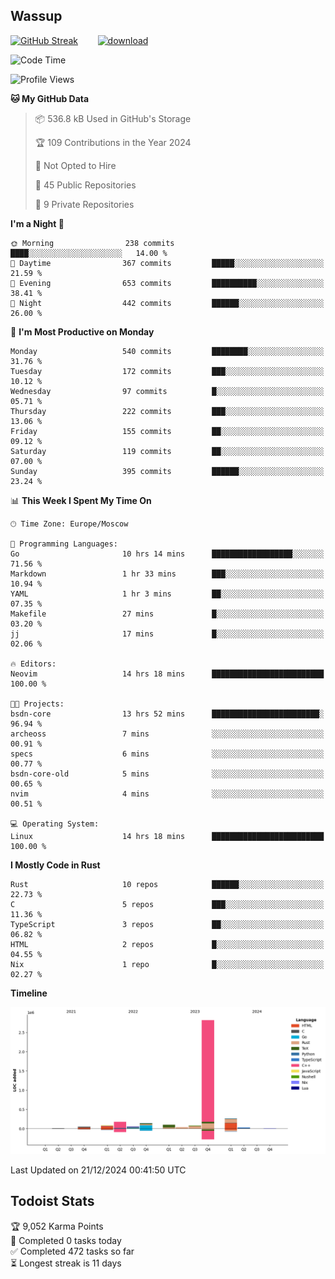 ## Wassup

<!--
-->

[![GitHub Streak](http://github-readme-streak-stats.herokuapp.com?user=archeoss&theme=shades-of-purple&hide_border=true&date_format=j%20M%5B%20Y%5D)](https://git.io/streak-stats)&nbsp;&nbsp;&nbsp;&nbsp;&nbsp;&nbsp;&nbsp;&nbsp;[![download](https://user-images.githubusercontent.com/68448737/147796309-d8b65b1d-4dde-40d9-b03a-2b42aaa6cd43.jpeg)
](http://bmstu.ru/)

<!--START_SECTION:waka-->
![Code Time](http://img.shields.io/badge/Code%20Time-3%2C566%20hrs%2056%20mins-blue)

![Profile Views](http://img.shields.io/badge/Profile%20Views-2-blue)

**🐱 My GitHub Data** 

> 📦 536.8 kB Used in GitHub's Storage 
 > 
> 🏆 109 Contributions in the Year 2024
 > 
> 🚫 Not Opted to Hire
 > 
> 📜 45 Public Repositories 
 > 
> 🔑 9 Private Repositories 
 > 
**I'm a Night 🦉** 

```text
🌞 Morning                238 commits         ████░░░░░░░░░░░░░░░░░░░░░   14.00 % 
🌆 Daytime                367 commits         █████░░░░░░░░░░░░░░░░░░░░   21.59 % 
🌃 Evening                653 commits         ██████████░░░░░░░░░░░░░░░   38.41 % 
🌙 Night                  442 commits         ██████░░░░░░░░░░░░░░░░░░░   26.00 % 
```
📅 **I'm Most Productive on Monday** 

```text
Monday                   540 commits         ████████░░░░░░░░░░░░░░░░░   31.76 % 
Tuesday                  172 commits         ███░░░░░░░░░░░░░░░░░░░░░░   10.12 % 
Wednesday                97 commits          █░░░░░░░░░░░░░░░░░░░░░░░░   05.71 % 
Thursday                 222 commits         ███░░░░░░░░░░░░░░░░░░░░░░   13.06 % 
Friday                   155 commits         ██░░░░░░░░░░░░░░░░░░░░░░░   09.12 % 
Saturday                 119 commits         ██░░░░░░░░░░░░░░░░░░░░░░░   07.00 % 
Sunday                   395 commits         ██████░░░░░░░░░░░░░░░░░░░   23.24 % 
```


📊 **This Week I Spent My Time On** 

```text
🕑︎ Time Zone: Europe/Moscow

💬 Programming Languages: 
Go                       10 hrs 14 mins      ██████████████████░░░░░░░   71.56 % 
Markdown                 1 hr 33 mins        ███░░░░░░░░░░░░░░░░░░░░░░   10.94 % 
YAML                     1 hr 3 mins         ██░░░░░░░░░░░░░░░░░░░░░░░   07.35 % 
Makefile                 27 mins             █░░░░░░░░░░░░░░░░░░░░░░░░   03.20 % 
jj                       17 mins             █░░░░░░░░░░░░░░░░░░░░░░░░   02.06 % 

🔥 Editors: 
Neovim                   14 hrs 18 mins      █████████████████████████   100.00 % 

🐱‍💻 Projects: 
bsdn-core                13 hrs 52 mins      ████████████████████████░   96.94 % 
archeoss                 7 mins              ░░░░░░░░░░░░░░░░░░░░░░░░░   00.91 % 
specs                    6 mins              ░░░░░░░░░░░░░░░░░░░░░░░░░   00.77 % 
bsdn-core-old            5 mins              ░░░░░░░░░░░░░░░░░░░░░░░░░   00.65 % 
nvim                     4 mins              ░░░░░░░░░░░░░░░░░░░░░░░░░   00.51 % 

💻 Operating System: 
Linux                    14 hrs 18 mins      █████████████████████████   100.00 % 
```

**I Mostly Code in Rust** 

```text
Rust                     10 repos            ██████░░░░░░░░░░░░░░░░░░░   22.73 % 
C                        5 repos             ███░░░░░░░░░░░░░░░░░░░░░░   11.36 % 
TypeScript               3 repos             ██░░░░░░░░░░░░░░░░░░░░░░░   06.82 % 
HTML                     2 repos             █░░░░░░░░░░░░░░░░░░░░░░░░   04.55 % 
Nix                      1 repo              █░░░░░░░░░░░░░░░░░░░░░░░░   02.27 % 
```



**Timeline**

![Lines of Code chart](https://raw.githubusercontent.com/archeoss/archeoss/master/assets/bar_graph.png)


 Last Updated on 21/12/2024 00:41:50 UTC
<!--END_SECTION:waka-->

## Todoist Stats

<!-- TODO-IST:START -->
🏆  9,052 Karma Points           
🌸  Completed 0 tasks today           
✅  Completed 472 tasks so far           
⏳  Longest streak is 11 days
<!-- TODO-IST:END -->
